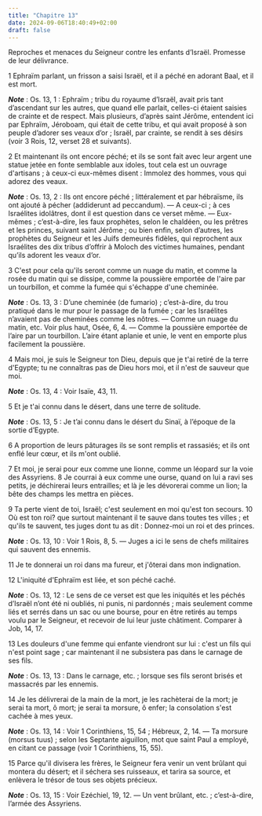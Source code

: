 ```yaml
---
title: "Chapitre 13"
date: 2024-09-06T18:40:49+02:00
draft: false
---
```



Reproches et menaces du Seigneur contre les enfants d’Israël.
Promesse de leur délivrance.


1 Ephraïm parlant, un frisson a saisi Israël, et il a péché en adorant Baal, et il est mort.

***Note*** :  Os. 13, 1 : Ephraïm ; tribu du royaume d’Israël, avait pris tant d’ascendant sur les autres, que quand elle parlait, celles-ci étaient saisies de crainte et de respect. Mais plusieurs, d’après saint Jérôme, entendent ici par Ephraïm, Jéroboam, qui était de cette tribu, et qui avait proposé à son peuple d’adorer ses veaux d’or ; Israël, par crainte, se rendit à ses désirs (voir 3 Rois, 12, verset 28 et suivants).

2 Et maintenant ils ont encore péché; et ils se sont fait avec leur argent une statue jetée en fonte semblable aux idoles, tout cela est un ouvrage d'artisans ; à ceux-ci eux-mêmes disent : Immolez des hommes, vous qui adorez des veaux.

***Note*** :  Os. 13, 2 : Ils ont encore péché ; littéralement et par hébraïsme, ils ont ajouté à pécher (addiderunt ad peccandum). ― A ceux-ci ; à ces Israélites idolâtres, dont il est question dans ce verset même. ― Eux-mêmes ; c’est-à-dire, les faux prophètes, selon le chaldéen, ou les prêtres et les princes, suivant saint Jérôme ; ou bien enfin, selon d’autres, les prophètes du Seigneur et les Juifs demeurés fidèles, qui reprochent aux Israélites des dix tribus d’offrir à Moloch des victimes humaines, pendant qu’ils adorent les veaux d’or.

3 C'est pour cela qu'ils seront comme un nuage du matin, et comme la rosée du matin qui se dissipe, comme la poussière emportée de l'aire par un tourbillon, et comme la fumée qui s'échappe d'une cheminée.

***Note*** :  Os. 13, 3 : D’une cheminée (de fumario) ; c’est-à-dire, du trou pratiqué dans le mur pour le passage de la fumée ; car les Israélites n’avaient pas de cheminées comme les nôtres. ― Comme un nuage du matin, etc. Voir plus haut, Osée, 6, 4. ― Comme la poussière emportée de l’aire par un tourbillon. L’aire étant aplanie et unie, le vent en emporte plus facilement la poussière.


4 Mais moi, je suis le Seigneur ton Dieu, depuis que je t'ai retiré de la terre d'Egypte; tu ne connaîtras pas de Dieu hors moi, et il n'est de sauveur que moi.

***Note*** :  Os. 13, 4 : Voir Isaïe, 43, 11.

5 Et je t'ai connu dans le désert, dans une terre de solitude.

***Note*** :  Os. 13, 5 : Je t’ai connu dans le désert du Sinaï, à l’époque de la sortie d’Egypte.

6 A proportion de leurs pâturages ils se sont remplis et rassasiés; et ils ont enflé leur cœur, et ils m'ont oublié.


7 Et moi, je serai pour eux comme une lionne, comme un léopard sur la voie des Assyriens. 8 Je courrai à eux comme une ourse, quand on lui a ravi ses petits, je déchirerai leurs entrailles; et là je les dévorerai comme un lion; la bête des champs les mettra en pièces.


9 Ta perte vient de toi, Israël; c'est seulement en moi qu'est ton secours. 10 Où est ton roi? que surtout maintenant il te sauve dans toutes tes villes ; et qu'ils te sauvent, tes juges dont tu as dit : Donnez-moi un roi et des princes.

***Note*** :  Os. 13, 10 : Voir 1 Rois, 8, 5. ― Juges a ici le sens de chefs militaires qui sauvent des ennemis.

11 Je te donnerai un roi dans ma fureur, et j'ôterai dans mon indignation.


12 L'iniquité d'Ephraïm est liée, et son péché caché.

***Note*** :  Os. 13, 12 : Le sens de ce verset est que les iniquités et les péchés d’Israël n’ont été ni oubliés, ni punis, ni pardonnés ; mais seulement comme liés et serrés dans un sac ou une bourse, pour en être retirés au temps voulu par le Seigneur, et recevoir de lui leur juste châtiment. Comparer à Job, 14, 17.

13 Les douleurs d'une femme qui enfante viendront sur lui : c'est un fils qui n'est point sage ; car maintenant il ne subsistera pas dans le carnage de ses fils.

***Note*** :  Os. 13, 13 : Dans le carnage, etc. ; lorsque ses fils seront brisés et massacrés par les ennemis.


14 Je les délivrerai de la main de la mort, je les rachèterai de la mort; je serai ta mort, ô mort; je serai ta morsure, ô enfer; la consolation s'est cachée à mes yeux.

***Note*** :  Os. 13, 14 : Voir 1 Corinthiens, 15, 54 ; Hébreux, 2, 14. ― Ta morsure (morsus tuus) ; selon les Septante aiguillon, mot que saint Paul a employé, en citant ce passage (voir 1 Corinthiens, 15, 55).

15 Parce qu'il divisera les frères, le Seigneur fera venir un vent brûlant qui montera du désert; et il séchera ses ruisseaux, et tarira sa source, et enlèvera le trésor de tous ses objets précieux.

***Note*** :  Os. 13, 15 : Voir Ezéchiel, 19, 12. ― Un vent brûlant, etc. ; c’est-à-dire, l’armée des Assyriens.

